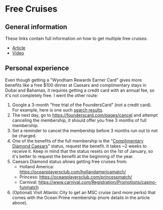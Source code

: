 # Free Cruises

## General information
These links contain full information on how to get multiple free cruises: 
* [Article](https://frequentmiler.com/how-to-get-53-free-nights-of-vacation-from-a-single-credit-card/)
* [Video](https://youtu.be/RpPK8okPXdE?si=aiJArK0WnpfOxU2D)

## Personal experience

Even though getting a "Wyndham Rewards Earner Card" gives more benefits like a free $100 dinner at Caesars and complimentary stays in Dubai and Bahamas, it requires getting a credit card with an annual fee, so it's not completely free. I went the other route:

1. Google a 3-month "free trial of the FoundersCard" (not a credit card). For example, here is one such [search results](https://founderscard.com/invite?code=VIP1SHAWN593).
2. The next day, go to https://founderscard.com/pages/cancel and attempt canceling the membership, it should offer you free 3 months of full membership.
3. Set a reminder to cancel the membership before 3 months run out to not be charged.
4. One of the benefits of the full membership is the "[Complimentary Diamond Caesars](https://founderscard.com/benefits/caesars-total-rewards)" status, request the benefit. It takes ~2 weeks to receive it. Keep in mind that the status resets on the 1st of January, so it's better to request the benefit at the beginning of the year.
5. Caesars Diamond status allows getting free cruises from:
    * Holland America: https://oceanplayersclub.com/hollandamericamatch/
    * Princess: https://oceanplayersclub.com/princessmatch/
    * Carnival: https://www.carnival.com/Registration/Promotions/casino-funmatch
6. (Optional) Visit Atlantic City to get an MSC cruise (and more perks) that comes with the Ocean Prime membership (more details in the article above).
